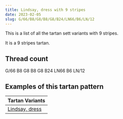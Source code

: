 ```yaml
---
title: Lindsay, dress with 9 stripes
date: 2023-02-05
slug: G/66/B8/G8/B8/G8/B24/LN66/B6/LN/12
---
```

This is a list of all the tartan sett variants with 9 stripes.

It is a 9 stripes tartan.


## Thread count
G/66 B8 G8 B8 G8 B24 LN66 B6 LN/12

## Examples of this tartan pattern

| Tartan Variants |
|---------------|
| [Lindsay, dress](/variants/g/66/b8/g8/b8/g8/b24/ln66/b6/ln/12-b304080-g008000-lne0e0e0)||
